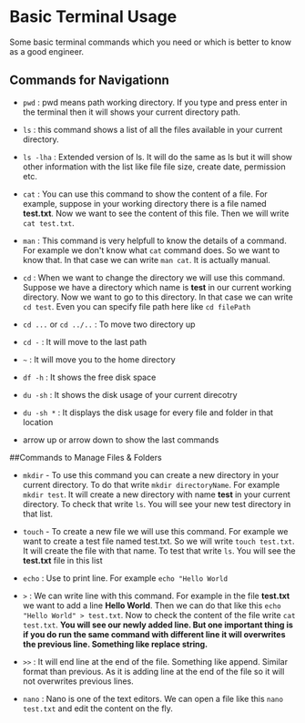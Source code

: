 # Basic Terminal Usage
Some basic terminal commands which you need or which is better to know as a good engineer.

## Commands for Navigationn
* `pwd` : pwd means path working directory. If you type and press enter in the terminal then it will shows your current directory path.

* `ls` : this command shows a list of all the files available in your current directory.

* `ls -lha` : Extended version of ls. It will do the same as ls but it will show other information with the list like file file size, create date, permission etc.

* `cat` : You can use this command to show the content of a file. For example, suppose in your working directory there is a file named **test.txt**. Now we want to see the content of this file. Then we will write `cat test.txt`. 

* `man` : This command is very helpfull to know the details of a command. For example we don't know what `cat` command does. So we want to know that. In that case we can write `man cat`. It is actually manual.

* `cd` : When we want to change the directory we will use this command. Suppose we have a directory which name is **test** in our current working directory. Now we want to go to this directory. In that case we can write `cd test`. Even you can specify file path here like `cd filePath`

* `cd ...` or `cd ../..` : To move two directory up
* `cd -` : It will move to the last path
* `~` : It will move you to the home directory
* `df -h` : It shows the free disk space 
* `du -sh` : It shows the disk usage of your current direcotry
* `du -sh *` : It displays the disk usage for every file and folder in that location
* arrow up or arrow down to show the last commands 


##Commands to Manage Files & Folders

* `mkdir` - To use this command you can create a new directory in your current directory. To do that write `mkdir directoryName`. For example `mkdir test`. It will create a new directory with name **test** in your current directory. To check that write `ls`. You will see your new test directory in that list.

* `touch` - To create a new file we will use this command. For example we want to create a test file named test.txt. So we will write `touch test.txt`. It will create the file with that name. To test that write `ls`. You will see the **test.txt** file in this list

* `echo` : Use to print line. For example `echo "Hello World`

* `>` : We can write line with this command. For example in the file **test.txt** we want to add a line **Hello World**. Then we can do that like this `echo "Hello World" > test.txt`. Now to check the content of the file write `cat test.txt`. **You will see our newly added line. But one important thing is if you do run the same command with different line it will overwrites the previous line. Something like replace string.**

* `>>` : It will end line at the end of the file. Something like append. Similar format than previous. As it is adding line at the end of the file so it will not overwrites previous lines.

* `nano` : Nano is one of the text editors. We can open a file like this `nano test.txt` and edit the content on the fly.
 

